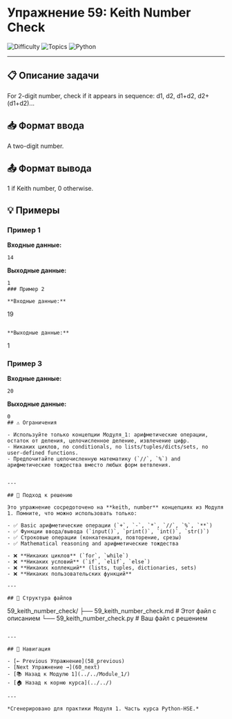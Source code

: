 # Упражнение 59: Keith Number Check

![Difficulty](https://img.shields.io/badge/Difficulty-Module%201-green)
![Topics](https://img.shields.io/badge/Topics-keith%2C%20number-blue)
![Python](https://img.shields.io/badge/Python-Module%201%20Concepts-yellow)

---

## 📋 Описание задачи

For 2-digit number, check if it appears in sequence: d1, d2, d1+d2, d2+(d1+d2)...
## 📥 Формат ввода

A two-digit number.
## 📤 Формат вывода

1 if Keith number, 0 otherwise.
## 💡 Примеры

### Пример 1

**Входные данные:**
```
14
```

**Выходные данные:**
```
1
### Пример 2

**Входные данные:**
```
19
```

**Выходные данные:**
```
1
### Пример 3

**Входные данные:**
```
20
```

**Выходные данные:**
```
0
## ⚠️ Ограничения

- Используйте только концепции Модуля_1: арифметические операции, остаток от деления, целочисленное деление, извлечение цифр.
- Никаких циклов, no conditionals, no lists/tuples/dicts/sets, no user-defined functions.
- Предпочитайте целочисленную математику (`//`, `%`) and арифметические тождества вместо любых форм ветвления.


---

## 🎯 Подход к решению

Это упражнение сосредоточено на **keith, number** концепциях из Модуля 1. Помните, что можно использовать только:

- ✅ Basic арифметические операции (`+`, `-`, `*`, `//`, `%`, `**`)
- ✅ Функции ввода/вывода (`input()`, `print()`, `int()`, `str()`)
- ✅ Строковые операции (конкатенация, повторение, срезы)
- ✅ Mathematical reasoning and арифметические тождества

- ❌ **Никаких циклов** (`for`, `while`)
- ❌ **Никаких условий** (`if`, `elif`, `else`)
- ❌ **Никаких коллекций** (lists, tuples, dictionaries, sets)
- ❌ **Никаких пользовательских функций**

---

## 📁 Структура файлов
```
59_keith_number_check/
├── 59_keith_number_check.md     # Этот файл с описанием
└── 59_keith_number_check.py     # Ваш файл с решением
```

---

## 🔗 Навигация

- [← Previous Упражнение](58_previous) 
- [Next Упражнение →](60_next)
- [📚 Назад к Модулю 1](../../Module_1/)
- [🏠 Назад к корню курса](../../)

---

*Сгенерировано для практики Модуля 1. Часть курса Python-HSE.*
